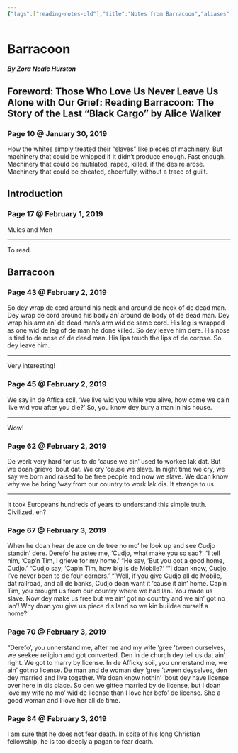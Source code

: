 ```yaml
---
{"tags":["reading-notes-old"],"title":"Notes from Barracoon","aliases":["Notes from Barracoon"],"created":"2019-01-30T17:53:07+06:00","updated":"2023-07-10T15:21:43+06:00","dg-publish":true,"dg-note-icon":"stone","dg-path":"Reading/Notes and Highlights/Barracoon by Zora Neale Hurston.md","permalink":"/reading/notes-and-highlights/barracoon-by-zora-neale-hurston/","dgPassFrontmatter":true,"noteIcon":"stone"}
---
```


# Barracoon
##### By Zora Neale Hurston

## Foreword: Those Who Love Us Never Leave Us Alone with Our Grief: Reading Barracoon: The Story of the Last “Black Cargo” by Alice Walker

### Page 10 @ January 30, 2019
How the whites simply treated their “slaves” like pieces of machinery. But machinery that could be whipped if it didn’t produce enough. Fast enough. Machinery that could be mutilated, raped, killed, if the desire arose. Machinery that could be cheated, cheerfully, without a trace of guilt.

## Introduction
### Page 17 @ February 1, 2019
Mules and Men

---
To read.

## Barracoon
### Page 43 @ February 2, 2019
So dey wrap de cord around his neck and around de neck of de dead man. Dey wrap de cord around his body an’ around de body of de dead man. Dey wrap his arm an’ de dead man’s arm wid de same cord. His leg is wrapped as one wid de leg of de man he done killed. So dey leave him dere. His nose is tied to de nose of de dead man. His lips touch the lips of de corpse. So dey leave him.

---
Very interesting!

### Page 45 @ February 2, 2019
We say in de Affica soil, ‘We live wid you while you alive, how come we cain live wid you after you die?’ So, you know dey bury a man in his house.

---
Wow!

### Page 62 @ February 2, 2019
De work very hard for us to do ’cause we ain’ used to workee lak dat. But we doan grieve ’bout dat. We cry ’cause we slave. In night time we cry, we say we born and raised to be free people and now we slave. We doan know why we be bring ’way from our country to work lak dis. It strange to us.

---
It took Europeans hundreds of years to understand this simple truth. Civilized, eh?

### Page 67 @ February 3, 2019
When he doan hear de axe on de tree no mo’ he look up and see Cudjo standin’ dere. Derefo’ he astee me, ‘Cudjo, what make you so sad?’ “I tell him, ‘Cap’n Tim, I grieve for my home.’ “He say, ‘But you got a good home, Cudjo.’ “Cudjo say, ‘Cap’n Tim, how big is de Mobile?’ “‘I doan know, Cudjo, I’ve never been to de four corners.’ “‘Well, if you give Cudjo all de Mobile, dat railroad, and all de banks, Cudjo doan want it ’cause it ain’ home. Cap’n Tim, you brought us from our country where we had lan’. You made us slave. Now dey make us free but we ain’ got no country and we ain’ got no lan’! Why doan you give us piece dis land so we kin buildee ourself a home?’

### Page 70 @ February 3, 2019
“Derefo’, you unnerstand me, after me and my wife ’gree ’tween ourselves, we seekee religion and got converted. Den in de church dey tell us dat ain’ right. We got to marry by license. In de Afficky soil, you unnerstand me, we ain’ got no license. De man and de woman dey ’gree ’tween deyselves, den dey married and live together. We doan know nothin’ ’bout dey have license over here in dis place. So den we gittee married by de license, but I doan love my wife no mo’ wid de license than I love her befo’ de license. She a good woman and I love her all de time.

### Page 84 @ February 3, 2019
I am sure that he does not fear death. In spite of his long Christian fellowship, he is too deeply a pagan to fear death.